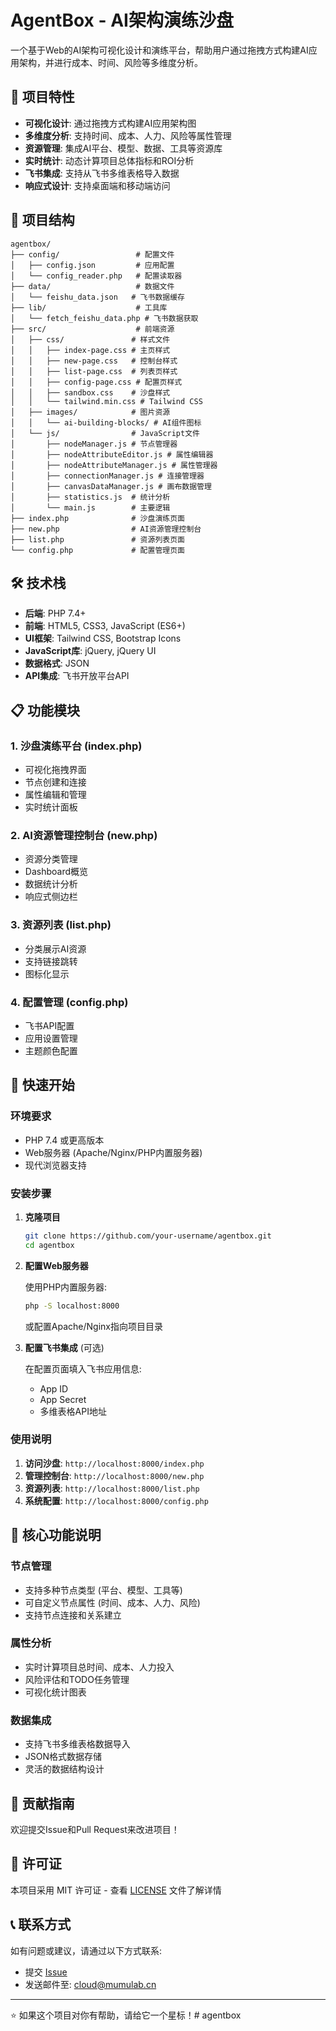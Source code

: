 # AgentBox - AI架构演练沙盘

一个基于Web的AI架构可视化设计和演练平台，帮助用户通过拖拽方式构建AI应用架构，并进行成本、时间、风险等多维度分析。

## 🚀 项目特性

- **可视化设计**: 通过拖拽方式构建AI应用架构图
- **多维度分析**: 支持时间、成本、人力、风险等属性管理
- **资源管理**: 集成AI平台、模型、数据、工具等资源库
- **实时统计**: 动态计算项目总体指标和ROI分析
- **飞书集成**: 支持从飞书多维表格导入数据 
- **响应式设计**: 支持桌面端和移动端访问

## 📁 项目结构

```
agentbox/
├── config/                 # 配置文件
│   ├── config.json         # 应用配置
│   └── config_reader.php   # 配置读取器
├── data/                   # 数据文件
│   └── feishu_data.json   # 飞书数据缓存
├── lib/                    # 工具库
│   └── fetch_feishu_data.php # 飞书数据获取
├── src/                    # 前端资源
│   ├── css/               # 样式文件
│   │   ├── index-page.css # 主页样式
│   │   ├── new-page.css   # 控制台样式
│   │   ├── list-page.css  # 列表页样式
│   │   ├── config-page.css # 配置页样式
│   │   ├── sandbox.css    # 沙盘样式
│   │   └── tailwind.min.css # Tailwind CSS
│   ├── images/            # 图片资源
│   │   └── ai-building-blocks/ # AI组件图标
│   └── js/                # JavaScript文件
│       ├── nodeManager.js # 节点管理器
│       ├── nodeAttributeEditor.js # 属性编辑器
│       ├── nodeAttributeManager.js # 属性管理器
│       ├── connectionManager.js # 连接管理器
│       ├── canvasDataManager.js # 画布数据管理
│       ├── statistics.js  # 统计分析
│       └── main.js        # 主要逻辑
├── index.php              # 沙盘演练页面
├── new.php                # AI资源管理控制台
├── list.php               # 资源列表页面
└── config.php             # 配置管理页面
```

## 🛠️ 技术栈

- **后端**: PHP 7.4+
- **前端**: HTML5, CSS3, JavaScript (ES6+)
- **UI框架**: Tailwind CSS, Bootstrap Icons
- **JavaScript库**: jQuery, jQuery UI
- **数据格式**: JSON
- **API集成**: 飞书开放平台API

## 📋 功能模块

### 1. 沙盘演练平台 (index.php)
- 可视化拖拽界面
- 节点创建和连接
- 属性编辑和管理
- 实时统计面板

### 2. AI资源管理控制台 (new.php)
- 资源分类管理
- Dashboard概览
- 数据统计分析
- 响应式侧边栏

### 3. 资源列表 (list.php)
- 分类展示AI资源
- 支持链接跳转
- 图标化显示

### 4. 配置管理 (config.php)
- 飞书API配置
- 应用设置管理
- 主题颜色配置

## 🚀 快速开始

### 环境要求

- PHP 7.4 或更高版本
- Web服务器 (Apache/Nginx/PHP内置服务器)
- 现代浏览器支持

### 安装步骤

1. **克隆项目**
   ```bash
   git clone https://github.com/your-username/agentbox.git
   cd agentbox
   ```

2. **配置Web服务器**
   
   使用PHP内置服务器:
   ```bash
   php -S localhost:8000
   ```
   
   或配置Apache/Nginx指向项目目录


3. **配置飞书集成** (可选)
   
   在配置页面填入飞书应用信息:
   - App ID
   - App Secret  
   - 多维表格API地址

### 使用说明

1. **访问沙盘**: `http://localhost:8000/index.php`
2. **管理控制台**: `http://localhost:8000/new.php`
3. **资源列表**: `http://localhost:8000/list.php`
4. **系统配置**: `http://localhost:8000/config.php`

## 🎯 核心功能说明

### 节点管理
- 支持多种节点类型 (平台、模型、工具等)
- 可自定义节点属性 (时间、成本、人力、风险)
- 支持节点连接和关系建立

### 属性分析
- 实时计算项目总时间、成本、人力投入
- 风险评估和TODO任务管理
- 可视化统计图表

### 数据集成
- 支持飞书多维表格数据导入
- JSON格式数据存储
- 灵活的数据结构设计

## 🤝 贡献指南

欢迎提交Issue和Pull Request来改进项目！


## 📄 许可证

本项目采用 MIT 许可证 - 查看 [LICENSE](LICENSE) 文件了解详情


## 📞 联系方式

如有问题或建议，请通过以下方式联系:

- 提交 [Issue](https://github.com/mumulab-cn/agentbox/issues)
- 发送邮件至: cloud@mumulab.cn

---

⭐ 如果这个项目对你有帮助，请给它一个星标！#   a g e n t b o x 
 
 
